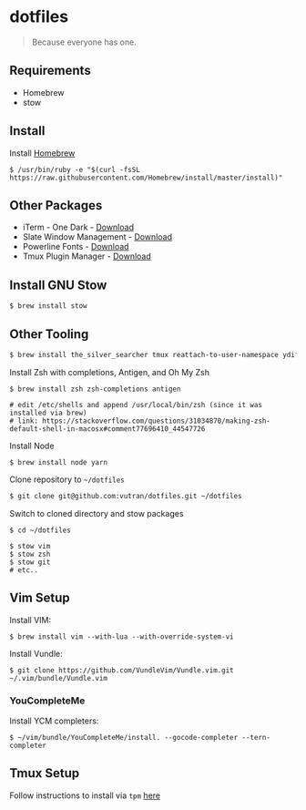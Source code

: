 # dotfiles

> Because everyone has one.


## Requirements

- Homebrew
- stow

## Install

Install [Homebrew](https://brew.sh)

```
$ /usr/bin/ruby -e "$(curl -fsSL https://raw.githubusercontent.com/Homebrew/install/master/install)"
```

## Other Packages

- iTerm - One Dark - [Download](https://github.com/joshdick/onedark.vim)
- Slate Window Management - [Download](https://github.com/jigish/slate)
- Powerline Fonts - [Download](https://github.com/powerline/fonts)
- Tmux Plugin Manager - [Download](https://github.com/tmux-plugins/tpm)

## Install GNU Stow

```
$ brew install stow
```

## Other Tooling


```bash
$ brew install the_silver_searcher tmux reattach-to-user-namespace ydiff
```

Install Zsh with completions, Antigen, and Oh My Zsh

```
$ brew install zsh zsh-completions antigen

# edit /etc/shells and append /usr/local/bin/zsh (since it was installed via brew)
# link: https://stackoverflow.com/questions/31034870/making-zsh-default-shell-in-macosx#comment77696410_44547726
```

Install Node

```
$ brew install node yarn
```

Clone repository to `~/dotfiles`

```bash
$ git clone git@github.com:vutran/dotfiles.git ~/dotfiles
```

Switch to cloned directory and stow packages

```
$ cd ~/dotfiles

$ stow vim
$ stow zsh
$ stow git
# etc..
```

## Vim Setup

Install VIM:

```
$ brew install vim --with-lua --with-override-system-vi
```


Install Vundle:

```
$ git clone https://github.com/VundleVim/Vundle.vim.git ~/.vim/bundle/Vundle.vim
```

### YouCompleteMe

Install YCM completers:

```
$ ~/vim/bundle/YouCompleteMe/install. --gocode-completer --tern-completer
```
## Tmux Setup

Follow instructions to install via `tpm` [here](https://github.com/tmux-plugins/tpm#installing-plugins
)
